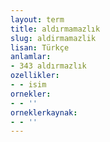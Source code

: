 ```yaml
---
layout: term
title: aldırmamazlık
slug: aldirmamazlik
lisan: Türkçe
anlamlar:
- 343 aldırmazlık
ozellikler:
- - isim
ornekler:
- - ''
orneklerkaynak:
- - ''
---
```

